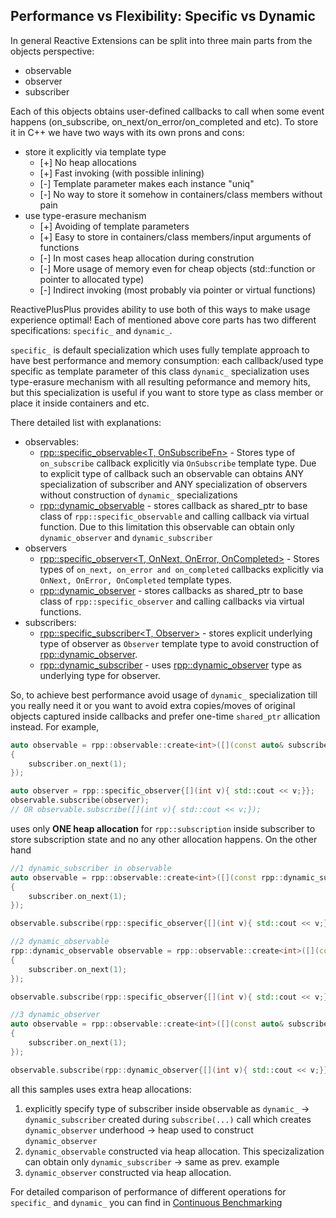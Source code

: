 ## Performance vs Flexibility: Specific vs Dynamic

In general Reactive Extensions can be split into three main parts from the objects perspective:
- observable
- observer
- subscriber

Each of this objects obtains user-defined callbacks to call when some event happens (on_subscribe, on_next/on_error/on_completed and etc). To store it in C++ we have two ways with its own prons and cons:
- store it explicitly via template type
  - [+] No heap allocations
  - [+] Fast invoking (with possible inlining)
  - [-] Template parameter makes each instance "uniq"
  - [-] No way to store it somehow in containers/class members without pain
- use type-erasure mechanism 
  - [+] Avoiding of template parameters
  - [+] Easy to store in containers/class members/input arguments of functions
  - [-] In most cases heap allocation during constrution
  - [-] More usage of memory even for cheap objects (std::function or pointer to allocated type)
  - [-] Indirect invoking (most probably via pointer or virtual functions)

ReactivePlusPlus provides ability to use both of this ways to make usage experience optimal! Each of mentioned above core parts has two different specifications: `specific_` and `dynamic_`.

`specific_` is default specialization which uses fully template approach to have best performance and memory consumption: each callback/used type specific as template parameter of this class
`dynamic_` specialization uses type-erasure mechanism with all resulting peformance and memory hits, but this specialization is useful if you want to store type as class member or place it inside containers and etc. 

There detailed list with explanations:
- observables:
  - [rpp::specific_observable<T, OnSubscribeFn>](https://victimsnino.github.io/ReactivePlusPlus/docs/html/classrpp_1_1specific__observable.html) - Stores type of `on_subscribe` callback explicitly via `OnSubscribe` template type. Due to explicit type of callback such an observable can obtains ANY specialization of subscriber and ANY specialization of observers without construction of `dynamic_` specializations
  - [rpp::dynamic_observable<T>](https://victimsnino.github.io/ReactivePlusPlus/docs/html/classrpp_1_1dynamic__observable.html) - stores callback as shared_ptr to base class of `rpp::specific_observable` and calling callback via virtual function. Due to this limitation this observable can obtain only `dynamic_observer` and `dynamic_subscriber`
- observers
  - [rpp::specific_observer<T, OnNext, OnError, OnCompleted>](https://victimsnino.github.io/ReactivePlusPlus/docs/html/classrpp_1_1specific__observer.html) - Stores types of `on_next, on_error and on_completed` callbacks explicitly via `OnNext, OnError, OnCompleted` template types.
  - [rpp::dynamic_observer<T>](https://victimsnino.github.io/ReactivePlusPlus/docs/html/classrpp_1_1dynamic__observer.html) - stores callbacks as shared_ptr to base class of `rpp::specific_observer` and calling callbacks via virtual functions.
- subscribers:
  - [rpp::specific_subscriber<T, Observer>](https://victimsnino.github.io/ReactivePlusPlus/docs/html/classrpp_1_1specific__subscriber.html) - stores explicit underlying type of observer as `Observer` template type to avoid construction of [rpp::dynamic_observer](https://victimsnino.github.io/ReactivePlusPlus/docs/html/classrpp_1_1dynamic__observer.html). 
  - [rpp::dynamic_subscriber<T>](https://victimsnino.github.io/ReactivePlusPlus/docs/html/classrpp_1_1dynamic__subscriber.html) - uses [rpp::dynamic_observer](https://victimsnino.github.io/ReactivePlusPlus/docs/html/classrpp_1_1dynamic__observer.html) type as underlying type for observer.

So, to achieve best performance avoid usage of `dynamic_` specialization till you really need it or you want to avoid extra copies/moves of original objects captured inside callbacks and prefer one-time `shared_ptr` allication instead. For example, 
```cpp
auto observable = rpp::observable::create<int>([](const auto& subscriber)
{
    subscriber.on_next(1);
});

auto observer = rpp::specific_observer{[](int v){ std::cout << v;}};
observable.subscribe(observer);
// OR observable.subscribe([](int v){ std::cout << v;});
```
uses only **ONE heap allocation** for `rpp::subscription` inside subscriber to store subscription state and no any other allocation happens. On the other hand
```cpp
//1 dynamic_subscriber in observable
auto observable = rpp::observable::create<int>([](const rpp::dynamic_subscriber<int>& subscriber)
{
    subscriber.on_next(1);
});

observable.subscribe(rpp::specific_observer{[](int v){ std::cout << v;}});

//2 dynamic_observable
rpp::dynamic_observable observable = rpp::observable::create<int>([](const auto& subscriber)
{
    subscriber.on_next(1);
});

observable.subscribe(rpp::specific_observer{[](int v){ std::cout << v;}});

//3 dynamic_observer
auto observable = rpp::observable::create<int>([](const auto& subscriber)
{
    subscriber.on_next(1);
});

observable.subscribe(rpp::dynamic_observer{[](int v){ std::cout << v;}});
```

all this samples uses extra heap allocations:
1. explicitly specify type of subscriber inside observable as `dynamic_`  -> `dynamic_subscriber` created during `subscribe(...)` call which creates `dynamic_observer` underhood -> heap used to construct `dynamic_observer`
2. `dynamic_observable` constructed via heap allocation. This specizalization can obtain only `dynamic_subscriber` -> same as prev. example
3. `dynamic_observer` constructed via heap allocation.

For detailed comparison of performance of different operations for `specific_` and `dynamic_` you can find in [Continuous Benchmarking](https://victimsnino.github.io/ReactivePlusPlus/benchmark)